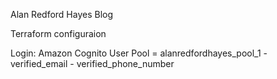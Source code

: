 Alan Redford Hayes Blog

Terraform configuraion

Login:
Amazon Cognito
User Pool = alanredfordhayes_pool_1
    - verified_email
    - verified_phone_number

